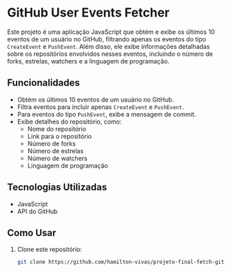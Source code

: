 # GitHub User Events Fetcher

Este projeto é uma aplicação JavaScript que obtém e exibe os últimos 10 eventos de um usuário no GitHub, filtrando apenas os eventos do tipo `CreateEvent` e `PushEvent`. Além disso, ele exibe informações detalhadas sobre os repositórios envolvidos nesses eventos, incluindo o número de forks, estrelas, watchers e a linguagem de programação.

## Funcionalidades

- Obtém os últimos 10 eventos de um usuário no GitHub.
- Filtra eventos para incluir apenas `CreateEvent` e `PushEvent`.
- Para eventos do tipo `PushEvent`, exibe a mensagem de commit.
- Exibe detalhes do repositório, como:
  - Nome do repositório
  - Link para o repositório
  - Número de forks
  - Número de estrelas
  - Número de watchers
  - Linguagem de programação

## Tecnologias Utilizadas

- JavaScript
- API do GitHub

## Como Usar

1. Clone este repositório:
   ```bash
   git clone https://github.com/hamilton-vivas/projeto-final-fetch-github-api.git
